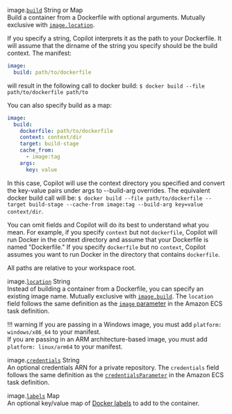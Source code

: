 <span class="parent-field">image.</span><a id="image-build" href="#image-build" class="field">`build`</a> <span class="type">String or Map</span>  
Build a container from a Dockerfile with optional arguments. Mutually exclusive with [`image.location`](#image-location).

If you specify a string, Copilot interprets it as the path to your Dockerfile. It will assume that the dirname of the string you specify should be the build context. The manifest:
```yaml
image:
  build: path/to/dockerfile
```
will result in the following call to docker build: `$ docker build --file path/to/dockerfile path/to`

You can also specify build as a map:
```yaml
image:
  build:
    dockerfile: path/to/dockerfile
    context: context/dir
    target: build-stage
    cache_from:
      - image:tag
    args:
      key: value
```
In this case, Copilot will use the context directory you specified and convert the key-value pairs under args to --build-arg overrides. The equivalent docker build call will be:
`$ docker build --file path/to/dockerfile --target build-stage --cache-from image:tag --build-arg key=value context/dir`.

You can omit fields and Copilot will do its best to understand what you mean. For example, if you specify `context` but not `dockerfile`, Copilot will run Docker in the context directory and assume that your Dockerfile is named "Dockerfile." If you specify `dockerfile` but no `context`, Copilot assumes you want to run Docker in the directory that contains `dockerfile`.

All paths are relative to your workspace root.

<span class="parent-field">image.</span><a id="image-location" href="#image-location" class="field">`location`</a> <span class="type">String</span>  
Instead of building a container from a Dockerfile, you can specify an existing image name. Mutually exclusive with [`image.build`](#image-build).
The `location` field follows the same definition as the [`image` parameter](https://docs.aws.amazon.com/AmazonECS/latest/developerguide/task_definition_parameters.html#container_definition_image) in the Amazon ECS task definition.

!!! warning
    If you are passing in a Windows image, you must add `platform: windows/x86_64` to your manifest.  
    If you are passing in an ARM architecture-based image, you must add `platform: linux/arm64` to your manifest.

<span class="parent-field">image.</span><a id="image-credential" href="#image-credential" class="field">`credentials`</a> <span class="type">String</span>  
An optional credentials ARN for a private repository. The `credentials` field follows the same definition as the [`credentialsParameter`](https://docs.aws.amazon.com/AmazonECS/latest/developerguide/private-auth.html) in the Amazon ECS task definition.

<span class="parent-field">image.</span><a id="image-labels" href="#image-labels" class="field">`labels`</a> <span class="type">Map</span>  
An optional key/value map of [Docker labels](https://docs.docker.com/config/labels-custom-metadata/) to add to the container.
